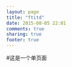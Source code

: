 ```yaml
---
layout: page
title: "ftitd"
date: 2015-08-05 22:01
comments: true
sharing: true
footer: true
---
```


#这是一个单页面